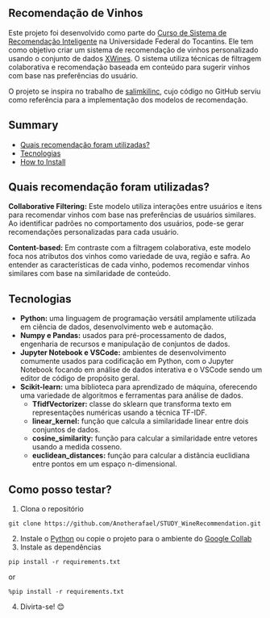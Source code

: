 ## Recomendação de Vinhos

Este projeto foi desenvolvido como parte do [Curso de Sistema de Recomendação Inteligente](https://drive.google.com/file/d/17K87LtU9j7mQbs0Mdq08r84zq6Y0kNEk/view?usp=sharing) na Universidade Federal do Tocantins. Ele tem como objetivo criar um sistema de recomendação de vinhos personalizado usando o conjunto de dados [XWines](https://www.kaggle.com/datasets/rogerioxavier/x-wines-slim-version). O sistema utiliza técnicas de filtragem colaborativa e recomendação baseada em conteúdo para sugerir vinhos com base nas preferências do usuário.

O projeto se inspira no trabalho de [salimkilinc](https://github.com/salimkilinc), cujo código no GitHub serviu como referência para a implementação dos modelos de recomendação.

## Summary

- [Quais recomendação foram utilizadas?](#quais-recomendação-foram-utilizadas)
- [Tecnologias](#tecnologias)
- [How to Install](#how-to-install)

## Quais recomendação foram utilizadas?

**Collaborative Filtering:** Este modelo utiliza interações entre usuários e itens para recomendar vinhos com base nas preferências de usuários similares. Ao identificar padrões no comportamento dos usuários, pode-se gerar recomendações personalizadas para cada usuário.

**Content-based:** Em contraste com a filtragem colaborativa, este modelo foca nos atributos dos vinhos como variedade de uva, região e safra. Ao entender as características de cada vinho, podemos recomendar vinhos similares com base na similaridade de conteúdo.

## Tecnologias

* **Python:** uma linguagem de programação versátil amplamente utilizada em ciência de dados, desenvolvimento web e automação.
* **Numpy e Pandas:** usados para pré-processamento de dados, engenharia de recursos e manipulação de conjuntos de dados.
* **Jupyter Notebook e VSCode:** ambientes de desenvolvimento comumente usados para codificação em Python, com o Jupyter Notebook focando em análise de dados interativa e o VSCode sendo um editor de código de propósito geral.
* **Scikit-learn:** uma biblioteca para aprendizado de máquina, oferecendo uma variedade de algoritmos e ferramentas para análise de dados.
    * **TfidfVectorizer:** classe do sklearn que transforma texto em representações numéricas usando a técnica TF-IDF.
    * **linear_kernel:** função que calcula a similaridade linear entre dois conjuntos de dados.
    * **cosine_similarity:** função para calcular a similaridade entre vetores usando a medida cosseno.
    * **euclidean_distances:** função para calcular a distância euclidiana entre pontos em um espaço n-dimensional.

## Como posso testar?

1. Clona o repositório
```
git clone https://github.com/Anotherafael/STUDY_WineRecommendation.git
```
2. Instale o [Python](https://www.python.org/) ou copie o projeto para o ambiente do [Google Collab](https://colab.google/)
3. Instale as dependências
```
pip install -r requirements.txt
```
or
```
%pip install -r requirements.txt
```
4. Divirta-se! 😊
